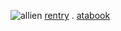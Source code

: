 ![allien](https://i.postimg.cc/ZRFVfBK1/images-removebg-preview.png)
 [rentry](https://rentry.co/sillyvera)    .  [atabook](https://aliceinborderlanddd.atabook.org/)

